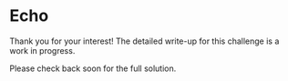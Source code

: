 # Echo

Thank you for your interest! The detailed write-up for this challenge is a work in progress.

Please check back soon for the full solution.
